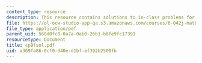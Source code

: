 ```yaml
---
content_type: resource
description: This resource contains solutions to in-class problems for week 9, friday.
file: https://ol-ocw-studio-app-qa.s3.amazonaws.com/courses/6-042j-mathematics-for-computer-science-fall-2005/a369fa860cf0d40ed1bfef392b2500fb_cp9fsol.pdf
file_type: application/pdf
parent_uid: 560d0fc0-0a7a-0ab0-26b1-b8fe9fc17391
resourcetype: Document
title: cp9fsol.pdf
uid: a369fa86-0cf0-d40e-d1bf-ef392b2500fb
---
```

